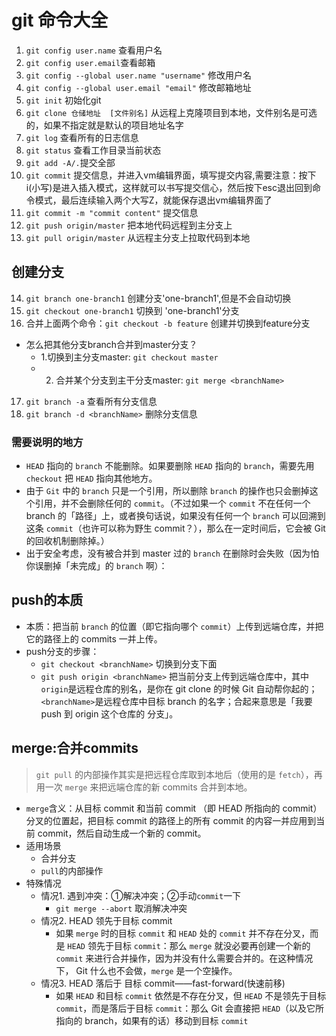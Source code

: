 # git 命令大全
1. `git config user.name` 查看用户名
2. `git config user.email`查看邮箱
3. `git config --global user.name "username"` 修改用户名
4. `git config --global user.email "email"` 修改邮箱地址
5. `git init` 初始化git
6. `git clone 仓储地址  [文件别名]` 从远程上克隆项目到本地，文件别名是可选的，如果不指定就是默认的项目地址名字
7. `git log` 查看所有的日志信息
8. `git status` 查看工作目录当前状态
9. `git add -A/.`提交全部
10. `git commit` 提交信息，并进入vm编辑界面，填写提交内容,需要注意：按下i(小写)是进入插入模式，这样就可以书写提交信心，然后按下esc退出回到命令模式，最后连续输入两个大写Z，就能保存退出vm编辑界面了
11. `git commit -m "commit content"` 提交信息
12. `git push origin/master` 把本地代码远程到主分支上
13. `git pull origin/master` 从远程主分支上拉取代码到本地
## 创建分支
14. `git branch one-branch1` 创建分支'one-branch1',但是不会自动切换
15. `git checkout one-branch1` 切换到 'one-branch1'分支
16. 合并上面两个命令：`git checkout -b feature` 创建并切换到feature分支
* 怎么把其他分支branch合并到master分支？
  * 1.切换到主分支master: `git checkout master`
  * 2. 合并某个分支到主干分支master: `git merge <branchName>`
17. `git branch -a` 查看所有分支信息
18. `git branch -d <branchName>` 删除分支信息
### 需要说明的地方
* `HEAD` 指向的 `branch` 不能删除。如果要删除 `HEAD` 指向的 `branch`，需要先用 `checkout` 把 `HEAD` 指向其他地方。
* 由于 `Git` 中的 `branch` 只是一个引用，所以删除 `branch` 的操作也只会删掉这个引用，并不会删除任何的 `commit`。（不过如果一个 `commit` 不在任何一个 branch 的「路径」上，或者换句话说，如果没有任何一个 `branch` 可以回溯到这条 `commit`（也许可以称为野生 commit？），那么在一定时间后，它会被 Git 的回收机制删除掉。）
* 出于安全考虑，没有被合并到 master 过的 `branch` 在删除时会失败（因为怕你误删掉「未完成」的 `branch` 啊）：
## push的本质
* 本质：把当前 `branch` 的位置（即它指向哪个 `commit`）上传到远端仓库，并把它的路径上的 commits 一并上传。
* push分支的步骤：
  * `git checkout <branchName>` 切换到分支下面
  * `git push origin <branchName>` 把当前分支上传到远端仓库中，其中`origin`是远程仓库的别名，是你在 git clone 的时候 Git 自动帮你起的；`<branchName>`是远程仓库中目标 branch 的名字；合起来意思是「我要 push 到 origin 这个仓库的 <branchName> 分支」。
## merge:合并commits
> `git pull` 的内部操作其实是把远程仓库取到本地后（使用的是 `fetch`），再用一次 `merge` 来把远端仓库的新 commits 合并到本地。

* `merge`含义：从目标 commit 和当前 commit （即 HEAD 所指向的 commit）分叉的位置起，把目标 commit 的路径上的所有 commit 的内容一并应用到当前 commit，然后自动生成一个新的 commit。
* 适用场景
  * 合并分支
  * `pull`的内部操作
* 特殊情况
  * 情况1. 遇到冲突：①解决冲突；②手动`commit`一下
    * `git merge --abort` 取消解决冲突
  * 情况2. HEAD 领先于目标 commit
    * 如果 `merge` 时的目标 `commit` 和 `HEAD` 处的 `commit` 并不存在分叉，而是 `HEAD` 领先于目标 `commit`：那么 `merge` 就没必要再创建一个新的 `commit` 来进行合并操作，因为并没有什么需要合并的。在这种情况下， Git 什么也不会做，`merge` 是一个空操作。
  * 情况3. HEAD 落后于 目标 commit——fast-forward(快速前移)
    * 如果 `HEAD` 和目标 `commit` 依然是不存在分叉，但 `HEAD` 不是领先于目标 `commit`，而是落后于目标 `commit`：那么 Git 会直接把 `HEAD`（以及它所指向的 branch，如果有的话）移动到目标 `commit`
